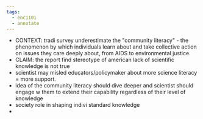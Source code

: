 ```yaml
---
tags:
  - enc1101
  - annotate
---
```




- CONTEXT: tradi survey underestimate the "community literacy" - the phenomenon by which individuals learn about and take collective action on issues they care deeply about, from AIDS to environmental justice.
- CLAIM: the report find stereotype of american lack of scientific knowledge is not true
- scientist may misled educators/policymaker about more science literacy = more support. 
- idea of the community literacy should dive deeper and scientist should engage w them to extend their capability regardless of their level of knowledge
- society role in shaping indivi standard knowledge
- 